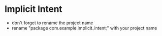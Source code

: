 # Implicit Intent

- don't forget to rename the project name
- rename "package com.example.implicit_intent;" with your project name
